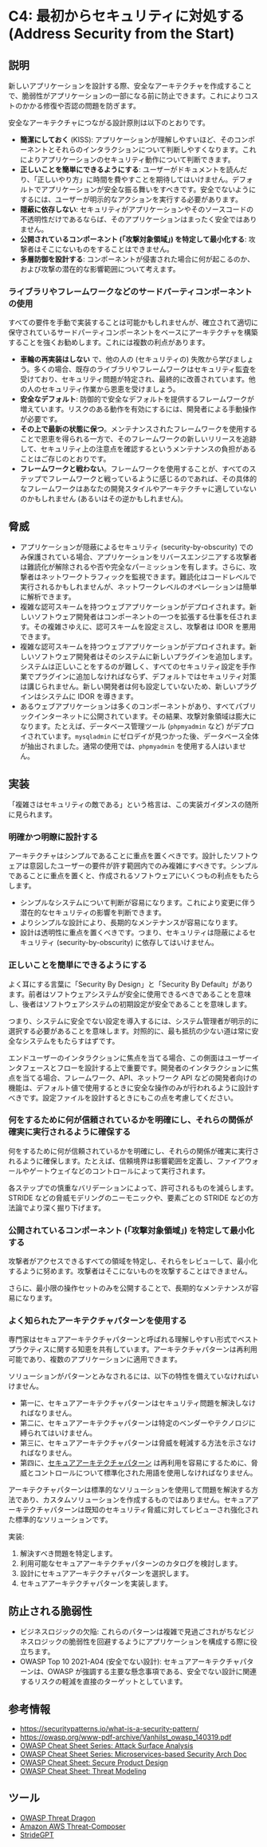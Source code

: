 # C4: 最初からセキュリティに対処する (Address Security from the Start)

## 説明

新しいアプリケーションを設計する際、安全なアーキテクチャを作成することで、脆弱性がアプリケーションの一部になる前に防止できます。これによりコストのかかる修復や否認の問題を防ぎます。

安全なアーキテクチャにつながる設計原則は以下のとおりです。

- **簡潔にしておく** (KISS): アプリケーションが理解しやすいほど、そのコンポーネントとそれらのインタラクションについて判断しやすくなります。これによりアプリケーションのセキュリティ動作について判断できます。
- **正しいことを簡単にできるようにする**: ユーザーがドキュメントを読んだり、「正しいやり方」に時間を費やすことを期待してはいけません。デフォルトでアプリケーションが安全な振る舞いをすべきです。安全でないようにするには、ユーザーが明示的なアクションを実行する必要があります。
- **隠蔽に依存しない**: セキュリティがアプリケーションやそのソースコードの不透明性だけであるならば、そのアプリケーションはまったく安全ではありません。
- **公開されているコンポーネント (「攻撃対象領域」) を特定して最小化する**: 攻撃者はそこにないものをすることはできません。
- **多層防御を設計する**: コンポーネントが侵害された場合に何が起こるのか、および攻撃の潜在的な影響範囲について考えます。

### ライブラリやフレームワークなどのサードパーティコンポーネントの使用

すべての要件を手動で実装することは可能かもしれませんが、確立されて適切に保守されているサードパーティコンポーネントをベースにアーキテクチャを構築することを強くお勧めします。これには複数の利点があります。

- **車輪の再実装はしない** で、他の人の (セキュリティの) 失敗から学びましょう。多くの場合、既存のライブラリやフレームワークはセキュリティ監査を受けており、セキュリティ問題が特定され、最終的に改善されています。他の人のセキュリティ作業から恩恵を受けましょう。
- **安全なデフォルト**: 防御的で安全なデフォルトを提供するフレームワークが増えています。リスクのある動作を有効にするには、開発者による手動操作が必要です。
- **その上で最新の状態に保つ**。メンテナンスされたフレームワークを使用することで恩恵を得られる一方で、そのフレームワークの新しいリリースを追跡して、セキュリティ上の注意点を確認するというメンテナンスの負担があることはご存じのとおりです。
- **フレームワークと戦わない**。フレームワークを使用することが、すべてのステップでフレームワークと戦っているように感じるのであれば、その具体的なフレームワークはあなたの開発スタイルやアーキテクチャに適していないのかもしれません (あるいはその逆かもしれません)。

## 脅威

- アプリケーションが隠蔽によるセキュリティ (security-by-obscurity) でのみ保護されている場合、アプリケーションをリバースエンジニアする攻撃者は難読化が解除されるや否や完全なパーミッションを有します。さらに、攻撃者はネットワークトラフィックを監視できます。難読化はコードレベルで実行されるかもしれませんが、ネットワークレベルのオペレーションは簡単に解析できます。
- 複雑な認可スキームを持つウェブアプリケーションがデプロイされます。新しいソフトウェア開発者はコンポーネントの一つを拡張する仕事を任されます。その複雑さゆえに、認可スキームを設定ミスし、攻撃者は IDOR を悪用できます。
- 複雑な認可スキームを持つウェブアプリケーションがデプロイされます。新しいソフトウェア開発者はそのシステムに新しいプラグインを追加します。システムは正しいことをするのが難しく、すべてのセキュリティ設定を手作業でプラグインに追加しなければならず、デフォルトではセキュリティ対策は講じられません。新しい開発者は何も設定していないため、新しいプラグインはシステムに IDOR を導きます。
- あるウェブアプリケーションは多くのコンポーネントがあり、すべてパブリックインターネットに公開されています。その結果、攻撃対象領域は膨大になります。たとえば、データベース管理ツール (`phpmyadmin` など) がデプロイされています。`mysqladmin` にゼロデイが見つかった後、データベース全体が抽出されました。通常の使用では、`phpmyadmin` を使用する人はいません。

## 実装

「複雑さはセキュリティの敵である」という格言は、この実装ガイダンスの随所に見られます。

### 明確かつ明瞭に設計する

アーキテクチャはシンプルであることに重点を置くべきです。設計したソフトウェアは意図したユーザーの要件が許す範囲内でのみ複雑にすべきです。シンプルであることに重点を置くと、作成されるソフトウェアにいくつもの利点をもたらします。

- シンプルなシステムについて判断が容易になります。これにより変更に伴う潜在的なセキュリティの影響を判断できます。
- よりシンプルな設計により、長期的なメンテナンスが容易になります。
- 設計は透明性に重点を置くべきです。つまり、セキュリティは隠蔽によるセキュリティ (security-by-obscurity) に依存してはいけません。

### 正しいことを簡単にできるようにする

よく耳にする言葉に「Security By Design」と「Security By Default」があります。前者はソフトウェアシステムが安全に使用できるべきであることを意味し、後者はソフトウェアシステムの初期設定が安全であることを意味します。

つまり、システムに安全でない設定を導入するには、システム管理者が明示的に選択する必要があることを意味します。対照的に、最も抵抗の少ない道は常に安全なシステムをもたらすはずです。

エンドユーザーのインタラクションに焦点を当てる場合、この側面はユーザーインタフェースとフローを設計する上で重要です。開発者のインタラクションに焦点を当てる場合、フレームワーク、API、ネットワーク API などの開発者向けの機能は、デフォルト値で使用するときに安全な操作のみが行われるように設計すべきです。設定ファイルを設計するときにもこの点を考慮してください。

### 何をするために何が信頼されているかを明確にし、それらの関係が確実に実行されるように確保する

何をするために何が信頼されているかを明確にし、それらの関係が確実に実行されるように確保します。たとえば、信頼境界は影響範囲を定義し、ファイアウォールやゲートウェイなどのコントロールによって実行されます。

各ステップでの慎重なバリデーションによって、許可されるものを減らします。STRIDE などの脅威モデリングのニーモニックや、要素ごとの STRIDE などの方法論でより深く掘り下げます。

### 公開されているコンポーネント (「攻撃対象領域」) を特定して最小化する

攻撃者がアクセスできるすべての領域を特定し、それらをレビューして、最小化するように努めます。攻撃者はそこにないものを攻撃することはできません。

さらに、最小限の操作セットのみを公開することで、長期的なメンテナンスが容易になります。

### よく知られたアーキテクチャパターンを使用する

専門家はセキュアアーキテクチャパターンと呼ばれる理解しやすい形式でベストプラクティスに関する知恵を共有しています。アーキテクチャパターンは再利用可能であり、複数のアプリケーションに適用できます。

ソリューションがパターンとみなされるには、以下の特性を備えていなければいけません。

- 第一に、セキュアアーキテクチャパターンはセキュリティ問題を解決しなければなりません。
- 第二に、セキュアアーキテクチャパターンは特定のベンダーやテクノロジに縛られてはいけません。
- 第三に、セキュアアーキテクチャパターンは脅威を軽減する方法を示さなければなりません。
- 第四に、[セキュアアーキテクチャパターン](https://securitypatterns.io/what-is-a-security-pattern/) は再利用を容易にするために、脅威とコントロールについて標準化された用語を使用しなければなりません。

アーキテクチャパターンは標準的なソリューションを使用して問題を解決する方法であり、カスタムソリューションを作成するものではありません。セキュアアーキテクチャパターンは既知のセキュリティ脅威に対してレビューされ強化された標準的なソリューションです。

実装:

1. 解決すべき問題を特定します。
2. 利用可能なセキュアアーキテクチャパターンのカタログを検討します。
3. 設計にセキュアアーキテクチャパターンを選択します。
4. セキュアアーキテクチャパターンを実装します。

## 防止される脆弱性

- ビジネスロジックの欠陥: これらのパターンは複雑で見過ごされがちなビジネスロジックの脆弱性を回避するようにアプリケーションを構成する際に役立ちます。
- OWASP Top 10 2021-A04 (安全でない設計): セキュアアーキテクチャパターンは、OWASP が強調する主要な懸念事項である、安全でない設計に関連するリスクの軽減を直接のターゲットとしています。

## 参考情報

- <https://securitypatterns.io/what-is-a-security-pattern/>
- <https://owasp.org/www-pdf-archive/Vanhilst_owasp_140319.pdf>
- [OWASP Cheat Sheet Series: Attack Surface Analysis](https://cheatsheetseries.owasp.org/cheatsheets/Attack_Surface_Analysis_Cheat_Sheet.html)
- [OWASP Cheat Sheet Series: Microservices-based Security Arch Doc](https://cheatsheetseries.owasp.org/cheatsheets/Microservices_based_Security_Arch_Doc_Cheat_Sheet.html)
- [OWASP Cheat Sheet: Secure Product Design](https://cheatsheetseries.owasp.org/cheatsheets/Secure_Product_Design_Cheat_Sheet.html)
- [OWASP Cheat Sheet: Threat Modeling](https://cheatsheetseries.owasp.org/cheatsheets/Threat_Modeling_Cheat_Sheet.html)

## ツール

- [OWASP Threat Dragon](https://owasp.org/www-project-threat-dragon/)
- [Amazon AWS Threat-Composer](https://github.com/awslabs/threat-composer)
- [StrideGPT](https://github.com/mrwadams/stride-gpt)
